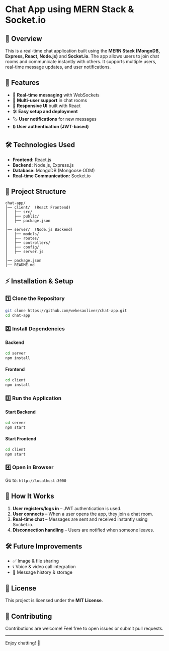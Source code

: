 # Chat App using MERN Stack & Socket.io

## 📌 Overview
This is a real-time chat application built using the **MERN Stack (MongoDB, Express, React, Node.js)** and **Socket.io**. The app allows users to join chat rooms and communicate instantly with others. It supports multiple users, real-time message updates, and user notifications.

## 🚀 Features
- 🔄 **Real-time messaging** with WebSockets
- 👥 **Multi-user support** in chat rooms
- 🎨 **Responsive UI** built with React
- 🛠️ **Easy setup and deployment**
- 🏷️ **User notifications** for new messages
- 🔒 **User authentication (JWT-based)**

## 🛠️ Technologies Used
- **Frontend:** React.js
- **Backend:** Node.js, Express.js
- **Database:** MongoDB (Mongoose ODM)
- **Real-time Communication:** Socket.io

## 📂 Project Structure
```
chat-app/
│── client/  (React Frontend)
│   ├── src/
│   ├── public/
│   ├── package.json
│
│── server/  (Node.js Backend)
│   ├── models/
│   ├── routes/
│   ├── controllers/
│   ├── config/
│   ├── server.js
│
│── package.json
│── README.md
```

## ⚡ Installation & Setup
### 1️⃣ Clone the Repository
```sh
git clone https://github.com/wekesaoliver/chat-app.git
cd chat-app
```

### 2️⃣ Install Dependencies
#### Backend
```sh
cd server
npm install
```

#### Frontend
```sh
cd client
npm install
```

### 3️⃣ Run the Application
#### Start Backend
```sh
cd server
npm start
```

#### Start Frontend
```sh
cd client
npm start
```

### 4️⃣ Open in Browser
Go to: `http://localhost:3000`

## 🔗 How It Works
1. **User registers/logs in** – JWT authentication is used.
2. **User connects** – When a user opens the app, they join a chat room.
3. **Real-time chat** – Messages are sent and received instantly using Socket.io.
4. **Disconnection handling** – Users are notified when someone leaves.

## 🛠️ Future Improvements
- ✅ Image & file sharing
- 📞 Voice & video call integration
- 📌 Message history & storage

## 📜 License
This project is licensed under the **MIT License**.

## 🙌 Contributing
Contributions are welcome! Feel free to open issues or submit pull requests.

---

Enjoy chatting! 🎉

